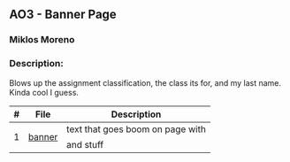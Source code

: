 ## AO3 - Banner Page
### Miklos Moreno
### Description:

Blows up the assignment classification, the class its for, and my last name. 
Kinda cool I guess.


|   #   | File                   | Description                                     |
| :---: | ---------------------- | ----------------------------------------------- |
|   1   | [banner](./banner.cpp) | text that goes boom on page with $$$$ and stuff |
